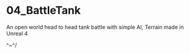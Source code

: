 # 04_BattleTank
An open world head to head tank battle with simple AI, Terrain made in Unreal 4

\^~^/
